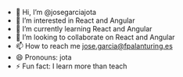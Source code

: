 - 👋 Hi, I’m @josegarciajota
- 👀 I’m interested in React and Angular
- 🌱 I’m currently learning React and Angular
- 💞️ I’m looking to collaborate on React and Angular
- 📫 How to reach me jose.garcia@fpalanturing.es
- 😄 Pronouns: jota
- ⚡ Fun fact: I learn more than teach

<!---
josegarciajota/josegarciajota is a ✨ special ✨ repository because its `README.md` (this file) appears on your GitHub profile.
You can click the Preview link to take a look at your changes.
--->

